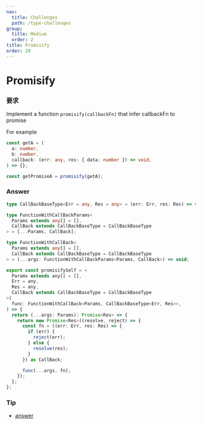 ```yaml
---
nav:
  title: Challenges
  path: /type-challenges
group:
  title: Medium
  order: 2
title: Promisify
order: 20
---
```


# Promisify

### 要求

Implement a function `promisify(callbackFn)` that infer callbackFn to promise

For example

```ts
const getA = (
  a: number,
  b: number,
  callback: (err: any, res: { data: number }) => void,
) => {};

const getPromiseA = promisify(getA);
```

### Answer

```ts
type CallBackBaseType<Err = any, Res = any> = (err: Err, res: Res) => void;

type FunctionWithCallBackParams<
  Params extends any[] = [],
  CallBack extends CallBackBaseType = CallBackBaseType
> = [...Params, CallBack];

type FunctionWithCallBack<
  Params extends any[] = [],
  CallBack extends CallBackBaseType = CallBackBaseType
> = (...args: FunctionWithCallBackParams<Params, CallBack>) => void;

export const promisifySelf = <
  Params extends any[] = [],
  Err = any,
  Res = any,
  CallBack extends CallBackBaseType = CallBackBaseType
>(
  func: FunctionWithCallBack<Params, CallBackBaseType<Err, Res>>,
) => {
  return (...args: Params): Promise<Res> => {
    return new Promise<Res>((resolve, reject) => {
      const fn = ((err: Err, res: Res) => {
        if (err) {
          reject(err);
        } else {
          resolve(res);
        }
      }) as CallBack;

      func(...args, fn);
    });
  };
};
```

### Tip

- [answer](https://www.typescriptlang.org/play?#code/C4TwDgpgBAwghgGwQITgYwNaoM4QCrgQA8AogE5lQC8UcAdiADRQBKE21tDAfJwBQQKALijkyzMuxFtsASmq8AbgHsAlgBMA3AChtoSFABiAVzppgq5XQDqq4AAt4SVJgAKcMnAC22ItqhQ7p4+UBAAHsAQdOoc9CAA2gC6nEmM-rCIKOgYoRFRMRnO2Tj4hJxOWZglBJBpvDTxAHTNQd7YzBUuGIk6emUmZhZWtg6d2X4BrSHhkdGxDEkpiWkBY5i5swVrWHC4NdA029WEdfzNjR4A5tgiA+aWNnaOmV1Tvm8dL9nc8lRKalpdOEwMoyMAoGgrNhwWAyMovKpsKoAGYgTgTQIeNobfLzBLJBrLdJiThxFasdikhjk7Y4uaFSo7PZlQ5fKq7Uq1bTcPjpZGmNC3AVDR6jNkYIgfBldY6QUgUZgybjcNK-XgAb3SkmAxjIdCgfHOVxumOCchErjhCNwRCVCigmoCAW1uv1dAgAHdAlbEcQlXw+JJsMoEIoIBIIAArCDmNUO9JOiFQ8HI-U0AOCMgiMQRk0yOOOxNOlEGzPyQtFp2SaPmAQUWQ6SsBAC+oQQuHjTar7BDYcD7AbCaLzaHLfku2l2V6lf5ZkNzWNzFTg8TzZXUGbOk3ukhdGhUEuEGAAEF+Ok4CI6MYvAAjQTkm+X6938TpNCZG-ZER1rNcJhQIMRHVKB1DgYALygK9b0EDc4xUDRVXtdVt20Xd90PE9LXhX1OFhbCkVRPgMOPQdtGIrDrQgPgACZGAAZlkRoHCifsOD+AD2EaUDwNkbQgA)
